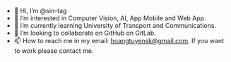 - 👋 Hi, I’m @sin-tag
- 👀 I’m interested in Computer Vision, AI, App Mobile and Web App.
- 🌱 I’m currently learning University of Transport and Communications.
- 💞️ I’m looking to collaborate on GitHub on GitLab.
- 📫 How to reach me in my email: hoangtuyensk@gmail.com.
If you want to work please contact me.
<!---
sin-tag/sin-tag is a ✨ special ✨ repository because its `README.md` (this file) appears on your GitHub profile.
You can click the Preview link to take a look at your changes.
--->
